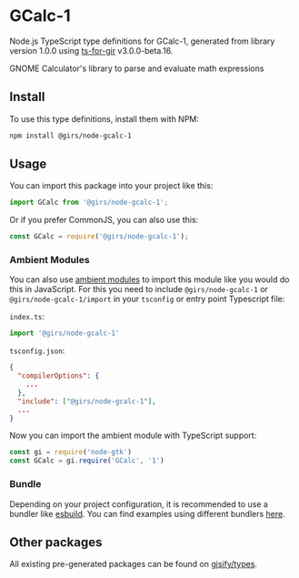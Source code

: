 
# GCalc-1

Node.js TypeScript type definitions for GCalc-1, generated from library version 1.0.0 using [ts-for-gir](https://github.com/gjsify/ts-for-gir) v3.0.0-beta.16.

GNOME Calculator's library to parse and evaluate math expressions

## Install

To use this type definitions, install them with NPM:
```bash
npm install @girs/node-gcalc-1
```

## Usage

You can import this package into your project like this:
```ts
import GCalc from '@girs/node-gcalc-1';
```

Or if you prefer CommonJS, you can also use this:
```ts
const GCalc = require('@girs/node-gcalc-1');
```

### Ambient Modules

You can also use [ambient modules](https://github.com/gjsify/ts-for-gir/tree/main/packages/cli#ambient-modules) to import this module like you would do this in JavaScript.
For this you need to include `@girs/node-gcalc-1` or `@girs/node-gcalc-1/import` in your `tsconfig` or entry point Typescript file:

`index.ts`:
```ts
import '@girs/node-gcalc-1'
```

`tsconfig.json`:
```json
{
  "compilerOptions": {
    ...
  },
  "include": ["@girs/node-gcalc-1"],
  ...
}
```

Now you can import the ambient module with TypeScript support: 

```ts
const gi = require('node-gtk')
const GCalc = gi.require('GCalc', '1')
```


### Bundle

Depending on your project configuration, it is recommended to use a bundler like [esbuild](https://esbuild.github.io/). You can find examples using different bundlers [here](https://github.com/gjsify/ts-for-gir/tree/main/examples).

## Other packages

All existing pre-generated packages can be found on [gjsify/types](https://github.com/gjsify/types).

